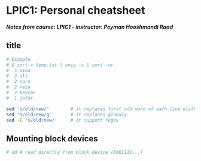 # LPIC1: Personal cheatsheet
_**Notes from course: LPIC1 - instructor: Peyman Hooshmandi Raad**_

## title

```bash
# Example
# $ sort < temp.txt | uniq -c | sort -nr
#  5 mina
#  3 ali
#  2 sara
#  2 reza
#  2 keyvan
#  1 jafar

sed 's/old/new/'        # it replaces first old word of each line wiith new like vim 
sed 's/old/new/g'       # it replaces globaly
sed -E 's/old/new/'     # it support regex
```
## Mounting block devices
```bash
# dd # read directly from block device (0001111...)

